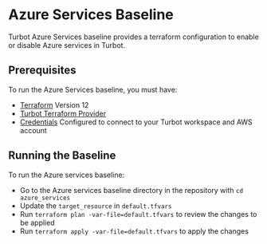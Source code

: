 # Azure Services Baseline

Turbot Azure Services baseline provides a terraform configuration to enable or disable Azure services in Turbot.

## Prerequisites

To run the Azure Services baseline, you must have:

- [Terraform](https://www.terraform.io) Version 12
- [Turbot Terraform Provider](https://github.com/turbotio/terraform-provider-turbot)
- [Credentials](https://turbot.com/v5/docs/reference/cli/installation#setup-your-turbot-credentials) Configured to connect to your Turbot workspace and AWS account

## Running the Baseline

To run the Azure services baseline:

- Go to the Azure services baseline directory in the repository with `cd azure_services`
- Update the `target_resource` in `default.tfvars`
- Run `terraform plan -var-file=default.tfvars` to review the changes to be applied
- Run `terraform apply -var-file=default.tfvars` to apply the changes
